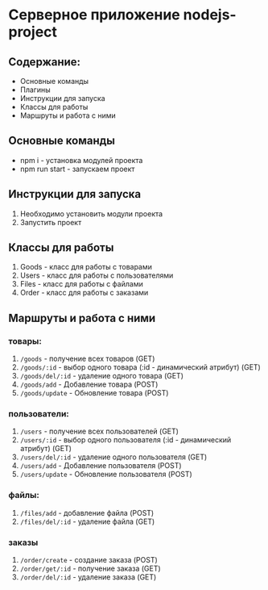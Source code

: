 # Серверное приложение nodejs-project

## Содержание:

* Основные команды
* Плагины
* Инструкции для запуска
* Классы для работы
* Маршруты и работа с ними

## Основные команды

* npm i - установка модулей проекта
* npm run start - запускаем проект

## Инструкции для запуска

1) Необходимо установить модули проекта
2) Запустить проект

## Классы для работы

1) Goods - класс для работы с товарами
2) Users - класс для работы с пользователями
3) Files - класс для работы с файлами
4) Order - класс для работы с заказами

## Маршруты и работа с ними

### товары:
1) `/goods` - получение всех товаров (GET)
2) `/goods/:id` - выбор одного товара (:id - динамический атрибут) (GET)
3) `/goods/del/:id` - удаление одного товара (GET)
4) `/goods/add` - Добавление товара (POST)
5) `/goods/update` - Обновление товара (POST)

### пользователи:
1) `/users` - получение всех пользователей (GET)
2) `/users/:id` - выбор одного пользователя (:id - динамический атрибут) (GET)
3) `/users/del/:id` - удаление одного пользователя (GET)
4) `/users/add` - Добавление пользователя (POST)
5) `/users/update` - Обновление пользователя (POST)

### файлы:
1) `/files/add` - добавление файла (POST)
1) `/files/del/:id` - удаление файла (GET)

### заказы
1) `/order/create` - создание заказа (POST)
2) `/order/get/:id` - получение заказа (GET)
2) `/order/del/:id` - удаление заказа (GET)